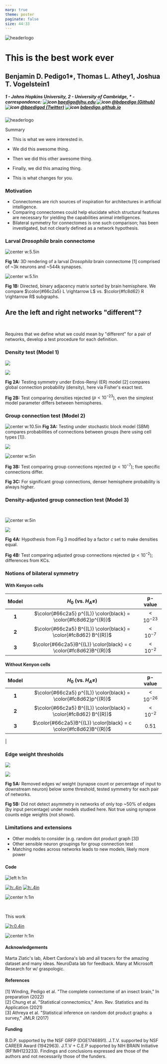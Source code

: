 ```yaml
---
marp: true
theme: poster
paginate: false
size: 44:33
---
```


<div class="header">
<div>

![headerlogo](./images/../../../images/hopkins-logo.png)

</div>
<div>


# This is the best work ever

## Benjamin D. Pedigo<span class=super>1*</span>, Thomas L. Athey<span class=super>1</span>, Joshua T. Vogelstein<span class=super>1</span>

##### 1 - Johns Hopkins University, 2 - University of Cambridge, $\ast$ - correspondence: ![icon](../../images/email.png) [_bpedigo@jhu.edu_](mailto:bpedigo@jhu.edu) ![icon](../../images/github.png) [_@bdpedigo (Github)_](https://github.com/bdpedigo) ![icon](../../images/twitter.png) [_@bpedigod (Twitter)_](https://twitter.com/bpedigod) ![icon](../../images/web.png) [_bdpedigo.github.io_](https://bdpedigo.github.io/) 

</div>
<div>

![headerlogo](./images/../../../images/nd_logo.png)

<span style="text-align:center; margin:0; padding:0">

<!-- ### [neurodata.io](https://neurodata.io/) -->

</span>

</div>
</div>


<!-- # Towards statistical comparative connectomics:<br> A case study on the bilateral symmetry of an insect brain connectome -->


<span class='h3-noline'> Summary </span>

<div class='box'>
<div class="columns5">
<div>

<!-- #### Summary -->

- This is what we were interested in.

</div>
<div>

- We did this awesome thing.

</div>
<div>

- Then we did this other awesome thing.

</div>
<div>

- Finally, we did this amazing thing.

</div>
<div>

- This is what changes for you. 

</div>
</div>
</div>

<div class="columns3">
<div>


### Motivation

- Connectomes are rich sources of inspiration for architectures in artificial intelligence.
- Comparing connectomes could help elucidate which structural features are necessary for yielding the capabilities animal intelligences.
- Bilateral symmetry for connectomes is one such comparison; has been investigated, but not clearly defined as a network hypothesis.

### Larval *Drosophila* brain connectome

<div class=columns2>
<div>

![center w:5.5in](./../../images/Figure1-brain-render.png)

**Fig 1A:** 3D rendering of a larval *Drosophila* brain connectome [1] comprised of ~3k neurons and ~544k synapses.

</div>
<div>

![center w:5.1in](./../../../results/figs/show_data/adjacencies.png)

**Fig 1B:** Directed, binary adjacency matrix sorted by brain hemisphere. We compare $\color{#66c2a5} L \rightarrow L$ vs. $\color{#fc8d62} R \rightarrow R$ subgraphs.

</div>
</div>

<!-- - Connectome of a larval *Drosophila* [1] has xxx neurons and xxx synapses -->

<!-- END subcolumns -->

<!-- ![center](../../../results/figs/show_data/adj_and_layout.png) -->

## Are the <span style="color:var(--left)"> left </span> and <span style="color:var(--right)"> right </span> networks "different"?
<br>

<!-- - Two sample testing problem! But for networks -->
Requires that we define what we could mean by "different" for a pair of networks, develop a test procedure for each definition.

### Density test (Model 1)

<div class=columns2>
<div>

![](../../../results/figs/er_unmatched_test/er_methods.svg)

</div>
<div>

![](../../../results/figs/er_unmatched_test/er_density.svg)

</div>
</div>

<div class=columns2>
<div>


**Fig 2A:** Testing symmetry under Erdos-Renyi (ER) model [2] compares global connection probability  (density), here via Fisher's exact test.

</div>
<div>

**Fig 2B:** Test comparing densities rejected ($p{<}10^{-23}$), even the simplest model parameter differs between hemispheres.

</div>
</div>

</div>
<div>


### Group connection test (Model 2)

<!-- #### A -->
![center w:10.5in](./../../../results/figs/sbm_unmatched_test/sbm_methods_explain.svg)
**Fig 3A:** Testing under stochastic block model (SBM) compares probabilities of connections between groups (here using cell types [1]).

<!-- START subcolumns -->
<div class=columns2>
<div>

![](../../../results/figs/sbm_unmatched_test/sbm_uncorrected_pvalues.svg)

</div>
<div>

![center w:5in](../../../results/figs/sbm_unmatched_test/significant_p_comparison.svg)

</div>
</div>

<div class=columns2>
<div>

<!-- P-values for group connections. Test of equal group connections rejects ($p<10^{-8}$). -->

**Fig 3B:** Test comparing group connections rejected ($p{<}10^{-7}$); five specific connections differ.

</div>
<div>

**Fig 3C:** For significant group connections, denser hemisphere probability is always higher.

</div>
</div>

### Density-adjusted group connection test (Model 3)

<!-- ![](./../../../results/figs/adjusted_sbm_unmatched_test/adjusted_methods_explain.svg)

![](./../../../results/figs/adjusted_sbm_unmatched_test/sbm_pvalues.svg) -->

<!-- ![center w:14in](./../../../results/figs/adjusted_sbm_unmatched_test/adjusted_sbm_composite.svg) -->
<div class=columns2>
<div>

<br>

![center w:5in](./../../../results/figs/adjusted_sbm_unmatched_test/adjusted_methods_explain.svg)

</div>
<div>

![](./../../../results/figs/adjusted_sbm_unmatched_test/sbm_pvalues.svg)

</div>
</div>

<div class=columns2>
<div>

**Fig 4A:** Hypothesis from Fig 3 modified by a factor $c$ set to make densities equal.

</div>
<div>

**Fig 4B:** Test comparing adjusted group connections rejected $(p{<}10^{-2})$; differences from KCs.

</div>
</div>


</div>
<div>


<!-- ### Removing Kenyon cells -->

<!-- - Density test: $p < 10^{-26}$
- Group connection test: $p < 10^{-2}$
- Density-adjusted group connection test: $p \approx 0.5$ -->

<!-- ### Removing Kenyon cells
Reran all tests after removing the asymmetric cell type (see below) -->

### Notions of bilateral symmetry

<!-- <style scoped>
table {
    font-size: 0.3in;
    /* text-align: center; */
    /* margin-bottom: 50px; */
}
</style> -->

<div class="columns2">
<div>

#### With Kenyon cells
| Model |                       $H_0$ (vs. $H_A \neq$)                       |    p-value    |
| :---: | :----------------------------------------------------------------: | :-----------: |
| **1** |  $\color{#66c2a5} p^{(L)} \color{black} = \color{#fc8d62}p^{(R)}$  | ${<}10^{-23}$ |
| **2** | $\color{#66c2a5} B^{(L)} \color{black} = \color{#fc8d62} B^{(R)}$  | ${<}10^{-7}$  |
| **3** | $\color{#66c2a5}B^{(L)} \color{black}  = c \color{#fc8d62}B^{(R)}$ | ${<}10^{-2}$  |


</div>
<div>

#### Without Kenyon cells
| Model |                       $H_0$ (vs. $H_A \neq$)                       |    p-value    |
| :---: | :----------------------------------------------------------------: | :-----------: |
| **1** |  $\color{#66c2a5} p^{(L)} \color{black} = \color{#fc8d62}p^{(R)}$  | ${<}10^{-26}$ |
| **2** | $\color{#66c2a5} B^{(L)} \color{black} = \color{#fc8d62} B^{(R)}$  | ${<}10^{-2}$  |
| **3** | $\color{#66c2a5}B^{(L)} \color{black}  = c \color{#fc8d62}B^{(R)}$ |    $0.51$     |

</div>
</div>

<!-- #### With Kenyon cells
| Model  |                       $H_0$ (vs. $H_A \neq$)                       | p-value |
| :----- | :----------------------------------------------------------------: | :-----: |
| ER     |  $\color{#66c2a5} p^{(L)} \color{black} = \color{#fc8d62}p^{(R)}$  |    x    |
| SBM    | $\color{#66c2a5} B^{(L)} \color{black} = \color{#fc8d62} B^{(R)}$  |         |
| DA-SBM | $\color{#66c2a5}B^{(L)} \color{black}  = c \color{#fc8d62}B^{(R)}$ |         |

#### Without Kenyon cells
| Model  |                       $H_0$ (vs. $H_A \neq$)                       | p-value |
| :----- | :----------------------------------------------------------------: | :-----: |
| ER     |  $\color{#66c2a5} p^{(L)} \color{black} = \color{#fc8d62}p^{(R)}$  |    x    |
| SBM    | $\color{#66c2a5} B^{(L)} \color{black} = \color{#fc8d62} B^{(R)}$  |    d    |
| DA-SBM | $\color{#66c2a5}B^{(L)} \color{black}  = c \color{#fc8d62}B^{(R)}$ |         | --> |


### Edge weight thresholds

<!-- ![](../../../results/figs/thresholding_tests/edge_weight_dist_input_proportion.png) -->

<div class="columns2">
<div>

![](./results/thresholding_tests/../../../../../results/figs/thresholding_tests/thresholding_methods.svg)

</div>
<div>

![](../../../results/figs/thresholding_tests/input_threshold_pvalues_legend.svg)

</div>
</div>

<div class="columns2">
<div>

**Fig 5A:** Removed edges w/ weight (synapse count or percentage of input to downstream neuron) below some threshold, tested symmetry for each pair of networks. 

</div>
<div>

**Fig 5B:** Did not detect asymmetry in networks of only top ~$50\%$ of edges (by input percentage) under models studied here. Not true using synapse counts edge weights (not shown).

</div>
</div>

### Limitations and extensions
- Other models to consider (e.g. random dot product graph [3])
- Other sensible neuron groupings for group connection test
- Matching nodes across networks leads to new models, likely more power

###


<div class="columns2">
<div>

#### Code

<div class="columns3-np">
<div>

![left h:1in](./../../images/graspologic_svg.svg)

</div>
<div>

[![h:.4in](https://pepy.tech/badge/graspologic)](https://pepy.tech/project/graspologic) 
[![h:.4in](https://img.shields.io/github/stars/microsoft/graspologic?style=social)](https://github.com/microsoft/graspologic)

</div>
<div>

![center h:1in](./../../images/graspologic-qr.svg)

</div>
</div>

<br>

<div class="columns3-np">
<div>

This work 

</div>
<div>

[![h:0.4in](https://jupyterbook.org/badge.svg)](http://docs.neurodata.io/bilateral-connectome/)

</div>
<div>


![center h:1in](./../../images/bilateral-qr.svg)

</div>
</div>

#### Acknowledgements
<footer>
Marta Zlatic's lab, Albert Cardona's lab and all tracers for the amazing dataset and many ideas. NeuroData lab for feedback. Many at Microsoft Research for w/ graspologic.
</footer>

</div>
<div>

#### References

<footer>
[1] Winding, Pedigo et al. "The complete connectome of an insect brain," In preparation (2022) 
<br>
[2] Chung et al. "Statistical connectomics," Ann. Rev. Statistics and its Application (2021) <br>
[3] Athreya et al. "Statistical inference on random dot product graphs: a survey," JMLR (2017)
</footer>

#### Funding
<!-- ![h:1in](../../images/NSF_4-Color_bitmap_Logo.png) -->

<footer>
B.D.P. supported by the NSF GRFP (DGE1746891). J.T.V. supported by NSF CAREER Award (1942963). J.T.V + C.E.P supported by NIH BRAIN Initiative (RF1MH123233). Findings and conclusions expressed are  those of the authors and not necessarily those of the funders.
</footer>

</div>
</div>




<!-- <div class='references'>


</div> -->

</div>
</div>

